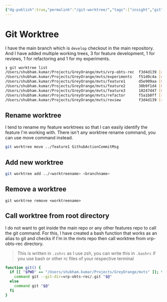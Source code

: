 ```yaml
---
{"dg-publish":true,"permalink":"/git-worktree/","tags":["insight","git"]}
---
```


# Git Worktree

I have the main branch which is `develop` checkout in the main repository.
And I have added multiple working trees, 3 for feature development, 1 for reviews, 1 for refactoring and 1 for my experiments. 

```bash
❯ git worktree list
/Users/shubham.kumar/Projects/GreyOrange/mvts/vrp-obts-rec  f3d4d139 [develop]
/Users/shubham.kumar/Projects/GreyOrange/mvts/experiments   f51d0c4a [experiments]
/Users/shubham.kumar/Projects/GreyOrange/mvts/feature1      d5e909aa [GM-227928-changes]
/Users/shubham.kumar/Projects/GreyOrange/mvts/feature2      30b9f1d4 [GM-220725-more-changes]
/Users/shubham.kumar/Projects/GreyOrange/mvts/feature3      10247d47 [GM-223556]
/Users/shubham.kumar/Projects/GreyOrange/mvts/refactor      f5a1b0ff [refactorbulk]
/Users/shubham.kumar/Projects/GreyOrange/mvts/review        f3d4d139 [review]

```

## Rename worktree
I tend to rename my feature worktrees so that I can easily identify the feature I'm working with.
There isn't any worktree rename command, you can use move command instead.

```bash
git worktree move ../feature1 GithubActionCommitMsg
```

## Add new worktree
```bash
git worktree add ../<worktreename> <branchname>
```

## Remove a worktree
```
git worktree remove <worktreename>
```

## Call worktree from root directory
I do not want to get inside the main repo or any other features repo to call the git command. 
For this, I have created a bash function that works as an alias to git and checks if I'm in the mvts repo then call worktree from vrp-obts-rec directory.

> This is written in `.zshrc` as I use zsh, you can write this in `.bashrc` if you use bash or other rc files of your respective terminal

```bash
function git() {
  if [[ "$PWD" == "/Users/shubham.kumar/Projects/GreyOrange/mvts" ]]; then
    command git --git-dir=vrp-obts-rec/.git "$@"
  else
    command git "$@"
  fi
}
```